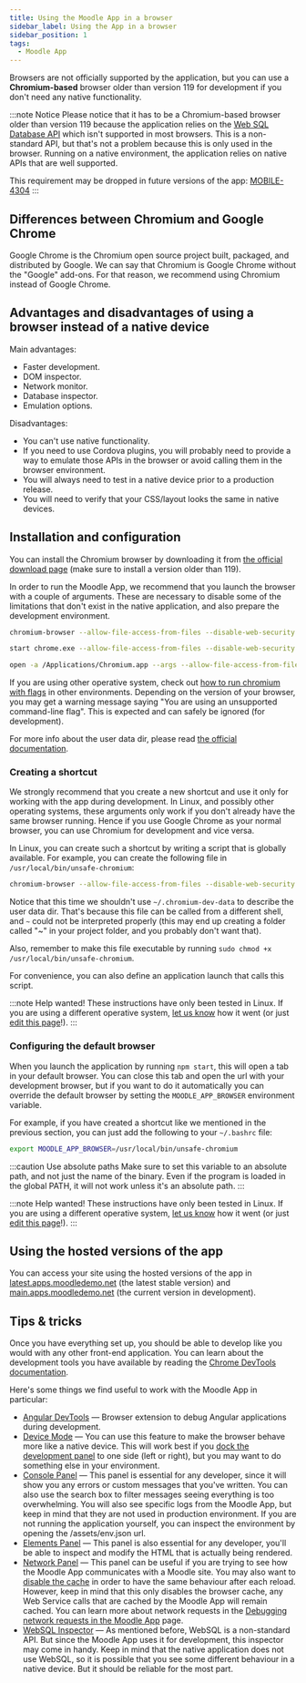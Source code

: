 ```yaml
---
title: Using the Moodle App in a browser
sidebar_label: Using the App in a browser
sidebar_position: 1
tags:
  - Moodle App
---
```

Browsers are not officially supported by the application, but you can use a **Chromium-based** browser older than version 119 for development if you don't need any native functionality.

:::note Notice
Please notice that it has to be a Chromium-based browser older than version 119 because the application relies on the [Web SQL Database API](https://caniuse.com/?search=websql) which isn't supported in most browsers. This is a non-standard API, but that's not a problem because this is only used in the browser. Running on a native environment, the application relies on native APIs that are well supported.

This requirement may be dropped in future versions of the app: [MOBILE-4304](https://tracker.moodle.org/browse/MOBILE-4304)
:::

## Differences between Chromium and Google Chrome

Google Chrome is the Chromium open source project built, packaged, and distributed by Google. We can say that Chromium is Google Chrome without the "Google" add-ons. For that reason, we recommend using Chromium instead of Google Chrome.

## Advantages and disadvantages of using a browser instead of a native device

Main advantages:

- Faster development.
- DOM inspector.
- Network monitor.
- Database inspector.
- Emulation options.

Disadvantages:

- You can't use native functionality.
- If you need to use Cordova plugins, you will probably need to provide a way to emulate those APIs in the browser or avoid calling them in the browser environment.
- You will always need to test in a native device prior to a production release.
- You will need to verify that your CSS/layout looks the same in native devices.

## Installation and configuration

You can install the Chromium browser by downloading it from [the official download page](https://www.chromium.org/getting-involved/download-chromium) (make sure to install a version older than 119).

In order to run the Moodle App, we recommend that you launch the browser with a couple of arguments. These are necessary to disable some of the limitations that don't exist in the native application, and also prepare the development environment.

```bash title="Linux"
chromium-browser --allow-file-access-from-files --disable-web-security --disable-site-isolation-trials --allow-running-insecure-content --no-referrers --unlimited-storage --auto-open-devtools-for-tabs --user-data-dir=~/.chromium-dev-data
```

```bash title="Windows"
start chrome.exe --allow-file-access-from-files --disable-web-security --disable-site-isolation-trials --allow-running-insecure-content --no-referrers --unlimited-storage --auto-open-devtools-for-tabs --user-data-dir=~/.chromium-dev-data
```

```bash title="MacOS"
open -a /Applications/Chromium.app --args --allow-file-access-from-files --disable-web-security --disable-site-isolation-trials --allow-running-insecure-content --no-referrers --unlimited-storage --auto-open-devtools-for-tabs --user-data-dir=~/.chromium-dev-data
```

If you are using other operative system, check out [how to run chromium with flags](https://www.chromium.org/developers/how-tos/run-chromium-with-flags) in other environments.
Depending on the version of your browser, you may get a warning message saying "You are using an unsupported command-line flag". This is expected and can safely be ignored (for development).

For more info about the user data dir, please read [the official documentation](https://chromium.googlesource.com/chromium/src/+/master/docs/user_data_dir.md).

### Creating a shortcut

We strongly recommend that you create a new shortcut and use it only for working with the app during development. In Linux, and possibly other operating systems, these arguments only work if you don't already have the same browser running. Hence if you use Google Chrome as your normal browser, you can use Chromium for development and vice versa.

In Linux, you can create such a shortcut by writing a script that is globally available. For example, you can create the following file in `/usr/local/bin/unsafe-chromium`:

```bash
chromium-browser --allow-file-access-from-files --disable-web-security --disable-site-isolation-trials --allow-running-insecure-content --no-referrers --unlimited-storage --auto-open-devtools-for-tabs --disable-infobars --user-data-dir=/home/{username}/.chromium-dev-data $@
```

Notice that this time we shouldn't use `~/.chromium-dev-data` to describe the user data dir. That's because this file can be called from a different shell, and `~` could not be interpreted properly (this may end up creating a folder called "~" in your project folder, and you probably don't want that).

Also, remember to make this file executable by running `sudo chmod +x /usr/local/bin/unsafe-chromium`.

For convenience, you can also define an application launch that calls this script.

:::note Help wanted!
These instructions have only been tested in Linux. If you are using a different operative system, [let us know](https://github.com/moodle/devdocs/issues/76) how it went (or just [edit this page](https://github.com/moodle/devdocs/edit/main/docs/moodleapp/development/setup/app-in-browser.md)!).
:::

### Configuring the default browser

When you launch the application by running `npm start`, this will open a tab in your default browser. You can close this tab and open the url with your development browser, but if you want to do it automatically you can override the default browser by setting the `MOODLE_APP_BROWSER` environment variable.

For example, if you have created a shortcut like we mentioned in the previous section, you can just add the following to your `~/.bashrc` file:

```bash
export MOODLE_APP_BROWSER=/usr/local/bin/unsafe-chromium
```

:::caution Use absolute paths
Make sure to set this variable to an absolute path, and not just the name of the binary. Even if the program is loaded in the global PATH, it will not work unless it's an absolute path.
:::

:::note Help wanted!
These instructions have only been tested in Linux. If you are using a different operative system, [let us know](https://github.com/moodle/devdocs/issues/76) how it went (or just [edit this page](https://github.com/moodle/devdocs/edit/main/docs/moodleapp/development/setup/app-in-browser.md)!).
:::

## Using the hosted versions of the app

You can access your site using the hosted versions of the app in [latest.apps.moodledemo.net](https://latest.apps.moodledemo.net) (the latest stable version) and [main.apps.moodledemo.net](https://main.apps.moodledemo.net) (the current version in development).

## Tips & tricks

Once you have everything set up, you should be able to develop like you would with any other front-end application. You can learn about the development tools you have available by reading the [Chrome DevTools documentation](https://developer.chrome.com/devtools/index).

Here's some things we find useful to work with the Moodle App in particular:

- [Angular DevTools](https://chrome.google.com/webstore/detail/angular-devtools/ienfalfjdbdpebioblfackkekamfmbnh) — Browser extension to debug Angular applications during development.
- [Device Mode](https://developer.chrome.com/docs/devtools/device-mode/) — You can use this feature to make the browser behave more like a native device. This will work best if you [dock the development panel](https://developer.chrome.com/docs/devtools/customize/placement/) to one side (left or right), but you may want to do something else in your environment.
- [Console Panel](https://developer.chrome.com/docs/devtools/console/) — This panel is essential for any developer, since it will show you any errors or custom messages that you've written. You can also use the search box to filter messages seeing everything is too overwhelming. You will also see specific logs from the Moodle App, but keep in mind that they are not used in production environment. If you are not running the application yourself, you can inspect the environment by opening the /assets/env.json url.
- [Elements Panel](https://developer.chrome.com/docs/devtools/dom/) — This panel is also essential for any developer, you'll be able to inspect and modify the HTML that is actually being rendered.
- [Network Panel](https://developer.chrome.com/docs/devtools/network/) — This panel can be useful if you are trying to see how the Moodle App communicates with a Moodle site. You may also want to [disable the cache](https://developer.chrome.com/docs/devtools/network/reference/#disable-cache) in order to have the same behaviour after each reload. However, keep in mind that this only disables the browser cache, any Web Service calls that are cached by the Moodle App will remain cached. You can learn more about network requests in the [Debugging network requests in the Moodle App](../network-debug.md) page.
- [WebSQL Inspector](https://developer.chrome.com/docs/devtools/storage/websql/) — As mentioned before, WebSQL is a non-standard API. But since the Moodle App uses it for development, this inspector may come in handy. Keep in mind that the native application does not use WebSQL, so it is possible that you see some different behaviour in a native device. But it should be reliable for the most part.
